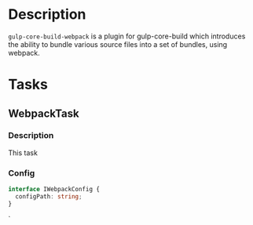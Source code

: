 # Description
`gulp-core-build-webpack` is a plugin for gulp-core-build which introduces the ability to bundle various source files into a set of bundles, using webpack. 

# Tasks
## WebpackTask

### Description
This task

### Config
```typescript
interface IWebpackConfig {
  configPath: string;
}
```
`

